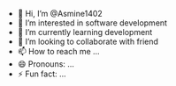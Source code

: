 - 👋 Hi, I’m @Asmine1402
- 👀 I’m interested in software development
- 🌱 I’m currently learning development
- 💞️ I’m looking to collaborate with friend
- 📫 How to reach me ...
- 😄 Pronouns: ...
- ⚡ Fun fact: ...

<!---
Asmine1402/Asmine1402 is a ✨ special ✨ repository because its `README.md` (this file) appears on your GitHub profile.
You can click the Preview link to take a look at your changes.
--->
